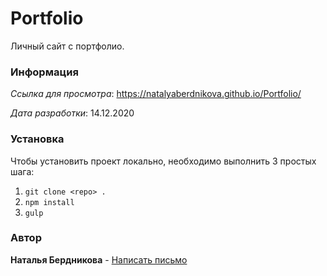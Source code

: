 # Portfolio

Личный сайт с портфолио.

### Информация

*Ссылка для просмотра*: <https://natalyaberdnikova.github.io/Portfolio/>

*Дата разработки*: 14.12.2020

### Установка

Чтобы установить проект локально, необходимо выполнить 3 простых шага:

1. `git clone <repo> .`
2. `npm install`
3. `gulp`

### Автор

**Наталья Бердникова** - [Написать письмо](mailto:kitakava@mail.ru)

